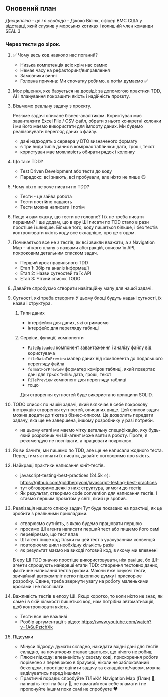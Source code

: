 ## Оновений план

_Дисципліна - це і є свобода_ - Джоко Вілінк, офіцер ВМС США у відставці, який служив у морських котиках і колишній член команди SEAL 3

### Через тести до зірок.

1. ✅ Чому весь код навколо нас поганий?

   - Низька компетенція всіх крім нас самих
   - Немає часу на рефакторинг/виправлення
   - Замовники винні
   - Головна причина: Ми спочатку робимо, а потім думаємо ✅

2. Моє рішення, яке базується на досвіді: за допомогою практики TDD, AI і планування покращити якість і надійність проєкту.

3. Візьмемо реальну задачу з проєкту.

   Резюме задачі описане бізнес-аналітиком.
   Користувач має завантажити Excel File / CSV файл, обрати з нього конкретні колонки і ми його маємо використати для імпорту даних. Ми будемо реалізовувати перегляд даних з файлу.

   - дані надходять з сервера у DTO визначеного формату
   - є три види типів даних в комірках таблички: дата, гроші, текст
   - користувач має можливість обирати рядок і колонку

4. Що таке TDD?

   - Test Driven Development або тести до коду
   - Парадокс: всі знають, всі пробували, але ніхто не пише 😉

5. Чому ніхто не хоче писати по TDD?

   - Тести - це зайва робота
   - Тести постійно падають
   - Тести можна написати і потім

6. Якщо я вам скажу, що тести не головне? І їх не треба писати першими?
   І ще додам, що в еру ШІ писати по TDD стало в рази простіше і швидше. Більше того, коду пишеться більше, і без тестів контролювати якість коду все складніше, про це згодом.

7. Починається все не з тестів, як всі звикли вважати, а з Navigation Map - чіткого плану з назвами абстракцій, описом їх API, покроковим детальним списком задач.

   - Перший крок правильного TDD
   - Етап 1: Збір та аналіз інформації
   - Етап 2: Назви сутностей та їх API
   - Етап 3: Чіткий список TODO

8. Давайте спробуємо створити навігаційну мапу для нашої задачі.

9. Сутності, які треба створити
   У цьому блоці будуть надані сутності, їх назви і структура.

   1. Типи даних
      - інтерфейси для даних, які отримаємо
      - інтерфейс для перегляду таблиці
   2. Сервіси, функції, компоненти

      - `FileUploaded` компонент завантаження і аналізу файлу від користувача
      - `fileDataToPreview` мапер даних від компонента до подальшого перегляду файла
      - `formatForPreview` форматер комірок таблиці, який повертає дані для трьох типів: дата, гроші, текст
      - `FilePreview` компонент для перегляду таблиці
      - тощо

      Для створення сутностей буде використано принципи SOLID.

10. TODO список по нашій задачі, який включає в себе покрокову інструкцію створення сутностей, описаних вище.
    Цей список задач можна додати до тікета з бізнес-описом. Це дозволить передати задачу, яка ще не завершена, іншому розробнику у разі потреби.

    - на цьому етапі ми маємо чітку детальну специфікацію, яку будь-який розробник чи ШІ-агент може взяти в роботу. Проте, я рекомендую не поспішати, а працювати покроково.

11. Як ви бачите, ми пишемо по TDD, але ще не написали жодного теста. Перед тим як почати їх писати, давайте поговоримо про якість.

12. Найкращі практики написання юніт-тестів.

    - javascript-testing-best-practices (24.5k ⭐): https://github.com/goldbergyoni/javascript-testing-best-practices
    - тут обговоримо деякі з них: структура, вимоги до тестів
    - Як результат, створимо code convention для написання тестів. І стаємо першим проєктом у світі, який це зробив.

13. Реалізація нашого списку задач
    Тут буде показано на практиці, як це зробити з реальними прикладами.

    - створюємо сутність, з якою будемо працювати першою
    - просимо ШІ агента написати перший тест або пишемо його самі
    - перевіряємо, що тест впав
    - ШІ агент пише код тільки на цей тест з урахуванням конвенцій
    - повторюємо цикл необхідну кількість разів
    - як результат маємо на виході готовий код, в якому ми впевнені

    В еру ШІ TDD значно простіше використовувати, ніж раніше, бо ШІ-агенти спрощують найдовші етапи TDD: створення тестових даних, фактичне написання тестів руками. Маючи вже існуючі тести, звичайний автокомпліт легко підхоплює думку і прискорює розробку. Єдине, треба звернути увагу на роботу маленькими кроками і не поспішати.

14. Важливість тестів в епоху ШІ. Якщо коротко, то коли ніхто не знає, як саме і в якій кількості пишеться код, нам потрібна автоматизація, щоб контролювати якість.

    - Тести все ще важливі
    - Розбір аргументації з відео: https://www.youtube.com/watch?v=1A6uPztchXk

15. Підсумки
    - Мінуси підходу: думати складно, накидати вхідні дані для тестів складно, на початкових етапах здається, що нічого не робиш
    - Плюси підходу: впевненість у своєму коді, прискорення роботи порівняно з перевіркою в браузері, ніколи не заблокований бекендом, простіше оцінити задачу за складністю/часом, можна виділуватись перед іншими
    - Практичні поради: спробуйте ТІЛЬКИ Navigation Map (План) 📙, напишіть тест на багу 🐞, не намагайтеся себе зламати і не пропонуйте іншим поки самі не спробуєте ❤️
